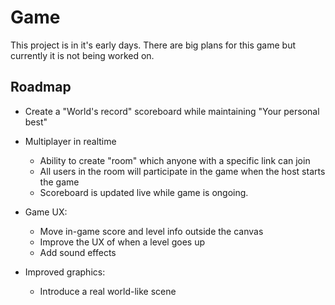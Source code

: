# Game

This project is in it's early days. There are big plans for this game but currently it is not being worked on.


## Roadmap

 * Create a "World's record" scoreboard while maintaining "Your personal best"

 * Multiplayer in realtime
    * Ability to create "room" which anyone with a specific link can join
    * All users in the room will participate in the game when the host starts the game
    * Scoreboard is updated live while game is ongoing.

 * Game UX:
    * Move in-game score and level info outside the canvas
    * Improve the UX of when a level goes up
    * Add sound effects


 * Improved graphics:
    * Introduce a real world-like scene




